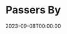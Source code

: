 ---
title: Passers By
date: 2023-09-08T00:00:00
opening_date: 1930-11-13
closing_date:
layout: productions
playbill:
Theatre: Theatre Jacksonville
cast:
- Mrs. Parker: Daisy Bowden Stephens
- Peter Waverton: Dick Grether
- Margaret Summers: Dorothy Black
- Beatrice Dainton: Fannie May Scollard
- Little Peter Summers: Frankie Kells, Jr.
- Lady Amelia Hurley: Maurguerite P. Culp
- William Pine: Phillip Devlin
- Samuel Burns: Ralph M. Anderson
- Nighty: Joseph Marron
crew:
- Director: Frank F. Kells
- Props:
  - Mary Willcox Rowland
  - Maurguerite Chiasson
understudies:
orchestra:
---